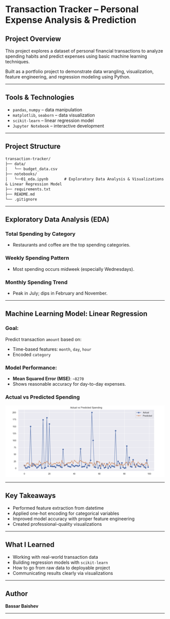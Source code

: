# Transaction Tracker – Personal Expense Analysis & Prediction

## Project Overview
This project explores a dataset of personal financial transactions to analyze spending habits and predict expenses using basic machine learning techniques.

Built as a portfolio project to demonstrate data wrangling, visualization, feature engineering, and regression modeling using Python.

---

## Tools & Technologies
- `pandas`, `numpy` – data manipulation
- `matplotlib`, `seaborn` – data visualization
- `scikit-learn` – linear regression model
- `Jupyter Notebook` – interactive development

---

## Project Structure

```
transaction-tracker/
├── data/
│   └── budget_data.csv
├── notebooks/
│   └──01_eda.ipynb       # Exploratory Data Analysis & Visualizations & Linear Regression Model
├── requirements.txt
├── README.md
└── .gitignore
```

---

## Exploratory Data Analysis (EDA)

### Total Spending by Category
- Restaurants and coffee are the top spending categories.

### Weekly Spending Pattern
- Most spending occurs midweek (especially Wednesdays).

### Monthly Spending Trend
- Peak in July; dips in February and November.

---

## Machine Learning Model: Linear Regression

### Goal:
Predict transaction `amount` based on:
- Time-based features: `month`, `day`, `hour`
- Encoded `category`

### Model Performance:
- **Mean Squared Error (MSE)**: `~8270`  
- Shows reasonable accuracy for day-to-day expenses.

### Actual vs Predicted Spending

![Actual vs Predicted](images/actual_vs%20_predicted.png)

---

## Key Takeaways
- Performed feature extraction from datetime
- Applied one-hot encoding for categorical variables
- Improved model accuracy with proper feature engineering
- Created professional-quality visualizations

---

## What I Learned
- Working with real-world transaction data
- Building regression models with `scikit-learn`
- How to go from raw data to deployable project
- Communicating results clearly via visualizations

---

## Author
**Bassar Baishev**

---
